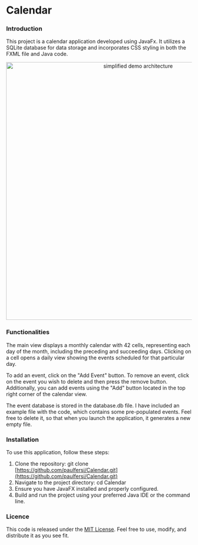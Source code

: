 # Calendar

### Introduction

This project is a calendar application developed using JavaFx. It utilizes a SQLite database for data storage and incorporates CSS styling in both the FXML file and Java code.

<p align="center"><img src="images/calendar_image.png" alt="simplified demo architecture" width="700" class="center"/></p>

### Functionalities 

The main view displays a monthly calendar with 42 cells, representing each day of the month, including the preceding and succeeding days. Clicking on a cell opens a daily view showing the events scheduled for that particular day.

To add an event, click on the "Add Event" button. To remove an event, click on the event you wish to delete and then press the remove button. Additionally, you can add events using the "Add" button located in the top right corner of the calendar view.

The event database is stored in the database.db file. I have included an example file with the code, which contains some pre-populated events. Feel free to delete it, so that when you launch the application, it generates a new empty file.

### Installation

To use this application, follow these steps:

1. Clone the repository: git clone [https://github.com/paulfersi/Calendar.git](https://github.com/paulfersi/Calendar.git)
2. Navigate to the project directory: cd Calendar
3. Ensure you have JavaFX installed and properly configured.
4. Build and run the project using your preferred Java IDE or the command line.

### Licence

This code is released under the [MIT License](LICENSE). Feel free to use, modify, and distribute it as you see fit.




